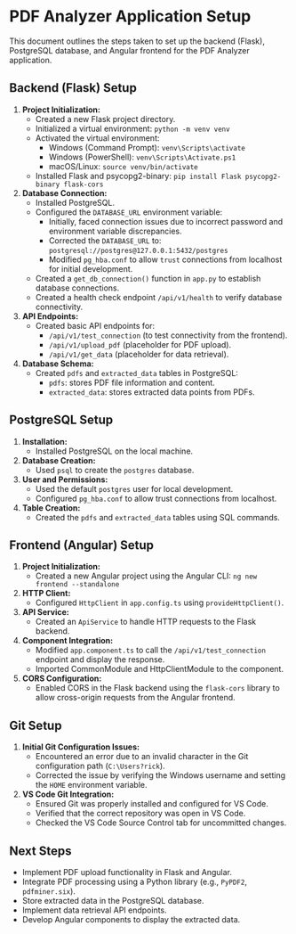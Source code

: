 # PDF Analyzer Application Setup

This document outlines the steps taken to set up the backend (Flask), PostgreSQL database, and Angular frontend for the PDF Analyzer application.

## Backend (Flask) Setup

1.  **Project Initialization:**
    * Created a new Flask project directory.
    * Initialized a virtual environment: `python -m venv venv`
    * Activated the virtual environment:
        * Windows (Command Prompt): `venv\Scripts\activate`
        * Windows (PowerShell): `venv\Scripts\Activate.ps1`
        * macOS/Linux: `source venv/bin/activate`
    * Installed Flask and psycopg2-binary: `pip install Flask psycopg2-binary flask-cors`
2.  **Database Connection:**
    * Installed PostgreSQL.
    * Configured the `DATABASE_URL` environment variable:
        * Initially, faced connection issues due to incorrect password and environment variable discrepancies.
        * Corrected the `DATABASE_URL` to: `postgresql://postgres@127.0.0.1:5432/postgres`
        * Modified `pg_hba.conf` to allow `trust` connections from localhost for initial development.
    * Created a `get_db_connection()` function in `app.py` to establish database connections.
    * Created a health check endpoint `/api/v1/health` to verify database connectivity.
3.  **API Endpoints:**
    * Created basic API endpoints for:
        * `/api/v1/test_connection` (to test connectivity from the frontend).
        * `/api/v1/upload_pdf` (placeholder for PDF upload).
        * `/api/v1/get_data` (placeholder for data retrieval).
4.  **Database Schema:**
    * Created `pdfs` and `extracted_data` tables in PostgreSQL:
        * `pdfs`: stores PDF file information and content.
        * `extracted_data`: stores extracted data points from PDFs.

## PostgreSQL Setup

1.  **Installation:**
    * Installed PostgreSQL on the local machine.
2.  **Database Creation:**
    * Used `psql` to create the `postgres` database.
3.  **User and Permissions:**
    * Used the default `postgres` user for local development.
    * Configured `pg_hba.conf` to allow trust connections from localhost.
4.  **Table Creation:**
    * Created the `pdfs` and `extracted_data` tables using SQL commands.

## Frontend (Angular) Setup

1.  **Project Initialization:**
    * Created a new Angular project using the Angular CLI: `ng new frontend --standalone`
2.  **HTTP Client:**
    * Configured `HttpClient` in `app.config.ts` using `provideHttpClient()`.
3.  **API Service:**
    * Created an `ApiService` to handle HTTP requests to the Flask backend.
4.  **Component Integration:**
    * Modified `app.component.ts` to call the `/api/v1/test_connection` endpoint and display the response.
    * Imported CommonModule and HttpClientModule to the component.
5.  **CORS Configuration:**
    * Enabled CORS in the Flask backend using the `flask-cors` library to allow cross-origin requests from the Angular frontend.

## Git Setup

1.  **Initial Git Configuration Issues:**
    * Encountered an error due to an invalid character in the Git configuration path (`C:\Users?rick`).
    * Corrected the issue by verifying the Windows username and setting the `HOME` environment variable.
2.  **VS Code Git Integration:**
    * Ensured Git was properly installed and configured for VS Code.
    * Verified that the correct repository was open in VS Code.
    * Checked the VS Code Source Control tab for uncommitted changes.

## Next Steps

* Implement PDF upload functionality in Flask and Angular.
* Integrate PDF processing using a Python library (e.g., `PyPDF2`, `pdfminer.six`).
* Store extracted data in the PostgreSQL database.
* Implement data retrieval API endpoints.
* Develop Angular components to display the extracted data.
